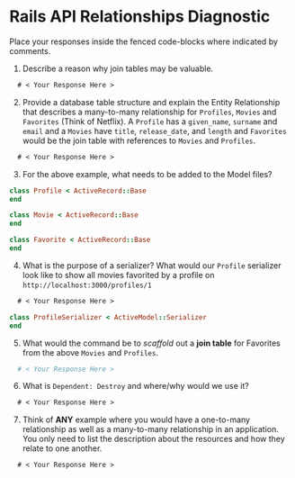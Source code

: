 # Rails API Relationships Diagnostic

Place your responses inside the fenced code-blocks where indicated by comments.

1.  Describe a reason why join tables may be valuable.

  ```md
    # < Your Response Here >
  ```

2.  Provide a database table structure and explain the Entity Relationship that
  describes a many-to-many relationship for `Profiles`, `Movies` and `Favorites`
  (Think of Netflix). A `Profile` has a `given_name`, `surname` and `email` and a
  `Movies` have `title`, `release_date`, and `length` and `Favorites` would be the
  join table with references to `Movies` and `Profiles`.

  ```md
    # < Your Response Here >
  ```

3.  For the above example, what needs to be added to the Model files?

  ```rb
  class Profile < ActiveRecord::Base
  end
  ```

  ```rb
  class Movie < ActiveRecord::Base
  end
  ```

  ```rb
  class Favorite < ActiveRecord::Base
  end
  ```

4.  What is the purpose of a serializer? What would our `Profile` serializer look
like to show all movies favorited by a profile on
`http://localhost:3000/profiles/1`

  ```md
    # < Your Response Here >
  ```

  ```rb
  class ProfileSerializer < ActiveModel::Serializer
  end
  ```

5.  What would the command be to _scaffold_ out a **join table** for Favorites from
the above `Movies` and `Profiles`.

  ```sh
    # < Your Response Here >
  ```

6.  What is `Dependent: Destroy` and where/why would we use it?

  ```md
    # < Your Response Here >
  ```

7.  Think of **ANY** example where you would have a one-to-many relationship as well
as a many-to-many relationship in an application. You only need to list the
description about the resources and how they relate to one another.

  ```md
    # < Your Response Here >
  ```
